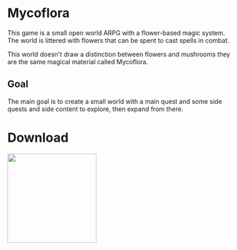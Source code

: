 # Mycoflora

This game is a small open world ARPG with a flower-based magic system. The world is littered with flowers that can be spent to cast spells in combat.

This world doesn't draw a distinction between flowers and mushrooms they are the same magical material called Mycoflora.

## Goal

The main goal is to create a small world with a main quest and some side quests and side content to explore, then expand from there.

# Download
<a href="https://quellus.itch.io/mycoflora"><img src="http://jessemillar.github.io/available-on-itchio-badge/badge-bw.png" width="200"></a>
